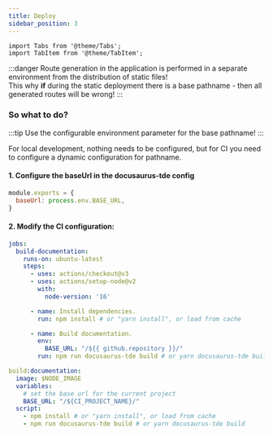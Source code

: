 ```yaml
---
title: Deploy
sidebar_position: 3
---
```


```mdx-code-block
import Tabs from '@theme/Tabs';
import TabItem from '@theme/TabItem';
```

:::danger
Route generation in the application is performed in a separate environment from the distribution of static files!<br/>
This why **if** during the static deployment there is a base pathname - then all generated routes will be wrong!
:::

### So what to do?

:::tip
Use the configurable environment parameter for the base pathname!
:::

For local development, nothing needs to be configured,
but for CI you need to configure a dynamic configuration for pathname.

#### 1. Configure the baseUrl in the docusaurus-tde config

```javascript
module.exports = {
  baseUrl: process.env.BASE_URL,
}
```

#### 2. Modify the CI configuration:

<Tabs groupId="ci">
<TabItem value="GitHub">

```yaml
jobs:
  build-documentation:
    runs-on: ubuntu-latest
    steps:
      - uses: actions/checkout@v3
      - uses: actions/setup-node@v2
        with:
          node-version: '16'

      - name: Install dependencies.
        run: npm install # or "yarn install", or load from cache

      - name: Build documentation.
        env:
          BASE_URL: "/${{ github.repository }}/"
        run: npm run docusaurus-tde build # or yarn docusaurus-tde build
```

</TabItem>

<TabItem value="GitLab">

```yaml
build:documentation:
  image: $NODE_IMAGE
  variables:
    # set the base url for the current project
    BASE_URL: "/${CI_PROJECT_NAME}/"
  script:
    - npm install # or "yarn install", or load from cache
    - npm run docusaurus-tde build # or yarn docusaurus-tde build
```

</TabItem>
</Tabs>
